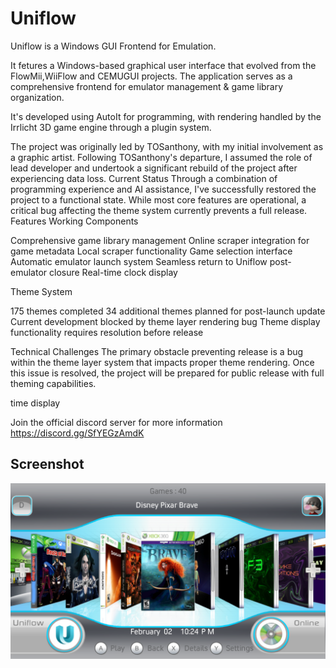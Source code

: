 # Uniflow

Uniflow is a Windows GUI Frontend for Emulation.

It fetures a Windows-based graphical user interface that evolved from the FlowMii,WiiFlow and CEMUGUI projects. The application serves as a comprehensive frontend for emulator management & game library organization.

It's developed using AutoIt for programming, with rendering handled by the Irrlicht 3D game engine through a plugin system. 

The project was originally led by TOSanthony, with my initial involvement as a graphic artist. Following TOSanthony's departure, I assumed the role of lead developer and undertook a significant rebuild of the project after experiencing data loss.
Current Status
Through a combination of programming experience and AI assistance, I've successfully restored the project to a functional state. While most core features are operational, a critical bug affecting the theme system currently prevents a full release.
Features
Working Components

Comprehensive game library management
Online scraper integration for game metadata
Local scraper functionality
Game selection interface
Automatic emulator launch system
Seamless return to Uniflow post-emulator closure
Real-time clock display

Theme System

175 themes completed
34 additional themes planned for post-launch update
Current development blocked by theme layer rendering bug
Theme display functionality requires resolution before release

Technical Challenges
The primary obstacle preventing release is a bug within the theme layer system that impacts proper theme rendering. Once this issue is resolved, the project will be prepared for public release with full theming capabilities.

time display

Join the official discord server for more information
https://discord.gg/SfYEGzAmdK

## Screenshot
![screenshot](https://github.com/jackrabbit72380/Uniflow/blob/main/Screenshot.png)


